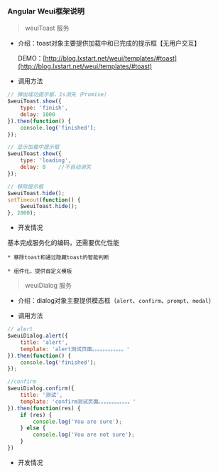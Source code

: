 ### Angular Weui框架说明

> weuiToast 服务

+ 介绍：toast对象主要提供加载中和已完成的提示框【无用户交互】

	DEMO：[http://blog.lxstart.net/weui/templates/#toast](http://blog.lxstart.net/weui/templates/#toast)

+ 调用方法

```javascript
// 弹出成功提示框，1s消失（Promise）
$weuiToast.show({
	type: 'finish',
	delay: 1000
}).then(function() {
	console.log('finished');
});

// 显示加载中提示框
$weuiToast.show({
	type: 'loading',
	delay: 0	//不自动消失
});

// 移除提示框
$weuiToast.hide();
setTimeout(function() {
	$weuiToast.hide();
}, 2000);
```

+ 开发情况

基本完成服务化的编码，还需要优化性能

	* 移除toast和通过隐藏toast的智能判断

	* 组件化，提供自定义模板

> weuiDialog 服务

+ 介绍：dialog对象主要提供模态框（`alert`、`confirm`、`prompt`、`modal`）

+ 调用方法

```javascript
// alert
$weuiDialog.alert({
	title: 'alert',
	template: 'alert测试页面。。。。。。。。。。。。'
}).then(function() {
	console.log('finished');
});

//confirm
$weuiDialog.confirm({
	title: '测试',
	template: 'confirm测试页面。。。。。。。。。。。。'
}).then(function(res) {
	if (res) {
		console.log('You are sure');
	} else {
		console.log('You are not sure');
	}
})
```

+ 开发情况
